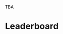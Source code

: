 TBA

[//]: # (We provide the leaderboard so that teams can assess performance of their speech enhancement systems using common objective metrics. )

[//]: # (However, please note that systems submitted to the challenge will be officially evaluated according to results from listening tests with human participants.)

[//]: # ()
[//]: # (To make a submission to the leaderboard please use the google form: <a href="https://forms.gle/iSEkkQG3AP7xUQsz8" target="_blank" style="colour:blue"> link </a>)

[//]: # ()
[//]: # (Please note that we expect a maximum of one submission per team per day. )

# Leaderboard

[//]: # (<iframe src="https://mandargogate.github.io/avsec2024/" style="width:100%; height:800px;" scrolling="auto" frameBorder="0"></iframe>)
